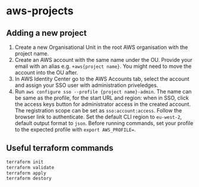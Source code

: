# aws-projects

## Adding a new project

1. Create a new Organisational Unit in the root AWS organisation with the project name.
2. Create an AWS account with the same name under the OU. Provide your email with an alias e.g. `+aws{project name}`. You might need to move the account into the OU after.
3. In AWS Identity Center go to the AWS Accounts tab, select the account and assign your SSO user with administration priveledges.
4. Run `aws configure sso --profile {project name}-admin`. The name can be same as the profile, for the start URL and region: when in SSO, click the access keys button for administrator access in the created account. The registration scope can be set as `sso:account:access`. Follow the browser link to authenticate. Set the default CLI region to `eu-west-2`, default output format to `json`. Before running commands, set your profile to the expected profile with `export AWS_PROFILE=`.

## Useful terraform commands

```sh
terraform init
terraform validate
terraform apply
terraform destory
```